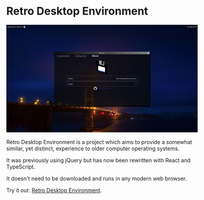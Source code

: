 # Retro Desktop Environment

![Screenshot_20200414_121135](docs/Screenshot_2021-02-14_Retro_Desktop_Environment.jpg)

Retro Desktop Environment is a project which aims to provide a somewhat similar, yet distinct, experience to older computer operating systems.

It was previously using jQuery but has now been rewritten with React and TypeScript.

It doesn't need to be downloaded and runs in any modern web browser.

Try it out: [Retro Desktop Environment](https://vecopotryx.github.io/retro-desktop-environment/).



